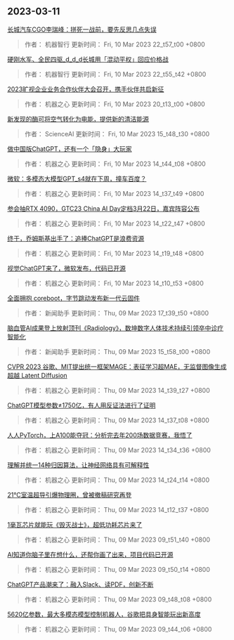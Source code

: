 
## 2023-03-11

 [长城汽车CGO李瑞峰：拼死一战前，要先反思几点失误](https://www.jiqizhixin.com/articles/2023-03-10-11)

> 作者： 机器智行  更新时间： Fri, 10 Mar 2023 22_t57_t00 +0800

 [硬刚水军、全民四驱_d_d_d长城用「混动平权」回应价格战](https://www.jiqizhixin.com/articles/2023-03-10-10)

> 作者： 机器智行  更新时间： Fri, 10 Mar 2023 22_t55_t42 +0800

 [2023旷视企业业务合作伙伴大会召开，携手伙伴共启新征](https://www.jiqizhixin.com/articles/2023-03-10-9)

> 作者： 机器之心  更新时间： Fri, 10 Mar 2023 20_t13_t00 +0800

 [新发现的酶可将空气转化为电能，提供新的清洁能源](https://www.jiqizhixin.com/articles/2023-03-10-7)

> 作者： ScienceAI  更新时间： Fri, 10 Mar 2023 15_t48_t30 +0800

 [做中国版ChatGPT，还有一个「隐身」大玩家](https://www.jiqizhixin.com/articles/2023-03-10-5)

> 作者： 机器之心  更新时间： Fri, 10 Mar 2023 14_t44_t08 +0800

 [微软：多模态大模型GPT_s4就在下周，撞车百度？](https://www.jiqizhixin.com/articles/2023-03-10-4)

> 作者： 机器之心  更新时间： Fri, 10 Mar 2023 14_t37_t49 +0800

 [参会抽RTX 4090，GTC23 China AI Day定档3月22日，嘉宾阵容公布](https://www.jiqizhixin.com/articles/2023-03-10-3)

> 作者： 机器之心  更新时间： Fri, 10 Mar 2023 14_t22_t47 +0800

 [终于，乔姆斯基出手了：追捧ChatGPT是浪费资源](https://www.jiqizhixin.com/articles/2023-03-10-2)

> 作者： 机器之心  更新时间： Fri, 10 Mar 2023 14_t19_t48 +0800

 [视觉ChatGPT来了，微软发布，代码已开源](https://www.jiqizhixin.com/articles/2023-03-10)

> 作者： 机器之心  更新时间： Fri, 10 Mar 2023 14_t10_t53 +0800

 [全面拥抱 coreboot，字节跳动发布新一代云固件](https://www.jiqizhixin.com/articles/2023-03-09-12)

> 作者： 新闻助手  更新时间： Thu, 09 Mar 2023 17_t39_t50 +0800

 [脑血管AI成果登上放射顶刊《Radiology》，数坤数字人体技术持续引领卒中诊疗智能化](https://www.jiqizhixin.com/articles/2023-03-09-11)

> 作者： 新闻助手  更新时间： Thu, 09 Mar 2023 15_t58_t00 +0800

 [CVPR 2023   谷歌、MIT提出统一框架MAGE：表征学习超MAE，无监督图像生成超越 Latent Diffusion](https://www.jiqizhixin.com/articles/2023-03-09-10)

> 作者： 机器之心  更新时间： Thu, 09 Mar 2023 14_t39_t27 +0800

 [ChatGPT模型参数≠1750亿，有人用反证法进行了证明](https://www.jiqizhixin.com/articles/2023-03-09-9)

> 作者： 机器之心  更新时间： Thu, 09 Mar 2023 14_t37_t08 +0800

 [人人PyTorch，上A100能夺冠：分析完去年200场数据竞赛，我悟了](https://www.jiqizhixin.com/articles/2023-03-09-8)

> 作者： 机器之心  更新时间： Thu, 09 Mar 2023 14_t34_t36 +0800

 [理解并统一14种归因算法，让神经网络具有可解释性](https://www.jiqizhixin.com/articles/2023-03-09-7)

> 作者： 机器之心  更新时间： Thu, 09 Mar 2023 14_t24_t14 +0800

 [21℃室温超导引爆物理圈，曾被撤稿研究再登](https://www.jiqizhixin.com/articles/2023-03-09-6)

> 作者： 机器之心  更新时间： Thu, 09 Mar 2023 14_t12_t37 +0800

 [1毫瓦芯片就能玩《毁灭战士》，超低功耗芯片来了](https://www.jiqizhixin.com/articles/2023-03-09-5)

> 作者： 机器之心  更新时间： Thu, 09 Mar 2023 09_t51_t40 +0800

 [AI知道你脑子里在想什么，还帮你画了出来，项目代码已开源](https://www.jiqizhixin.com/articles/2023-03-09-4)

> 作者： 机器之心  更新时间： Thu, 09 Mar 2023 09_t50_t14 +0800

 [ChatGPT产品潮来了：融入Slack、读PDF，创新不断](https://www.jiqizhixin.com/articles/2023-03-09-3)

> 作者： 机器之心  更新时间： Thu, 09 Mar 2023 09_t48_t08 +0800

 [5620亿参数，最大多模态模型控制机器人，谷歌把具身智能玩出新高度](https://www.jiqizhixin.com/articles/2023-03-09-2)

> 作者： 机器之心  更新时间： Thu, 09 Mar 2023 09_t44_t06 +0800
